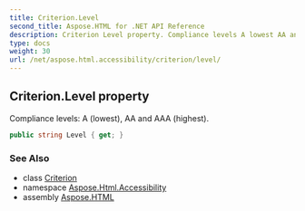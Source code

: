 ```yaml
---
title: Criterion.Level
second_title: Aspose.HTML for .NET API Reference
description: Criterion Level property. Compliance levels A lowest AA and AAA highest
type: docs
weight: 30
url: /net/aspose.html.accessibility/criterion/level/
---
```

## Criterion.Level property

Compliance levels: A (lowest), AA and AAA (highest).

```csharp
public string Level { get; }
```

### See Also

* class [Criterion](../)
* namespace [Aspose.Html.Accessibility](../../../aspose.html.accessibility/)
* assembly [Aspose.HTML](../../../)
